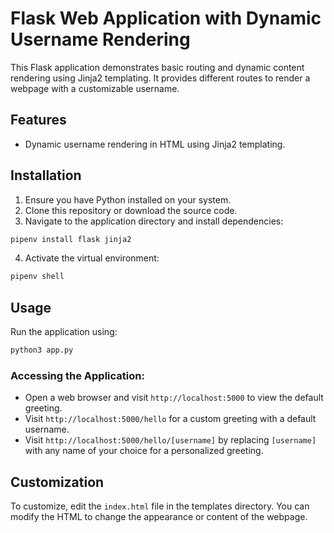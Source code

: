 # Flask Web Application with Dynamic Username Rendering

This Flask application demonstrates basic routing and dynamic content rendering using Jinja2 templating. It provides different routes to render a webpage with a customizable username.

## Features

- Dynamic username rendering in HTML using Jinja2 templating.

## Installation

1. Ensure you have Python installed on your system.
2. Clone this repository or download the source code.
3. Navigate to the application directory and install dependencies:

```bash
pipenv install flask jinja2
```

4. Activate the virtual environment:

```bash
pipenv shell
```

## Usage

Run the application using:

```bash
python3 app.py
```

### Accessing the Application:

- Open a web browser and visit `http://localhost:5000` to view the default greeting.
- Visit `http://localhost:5000/hello` for a custom greeting with a default username.
- Visit `http://localhost:5000/hello/[username]` by replacing `[username]` with any name of your choice for a personalized greeting.

## Customization

To customize, edit the `index.html` file in the templates directory. You can modify the HTML to change the appearance or content of the webpage.
